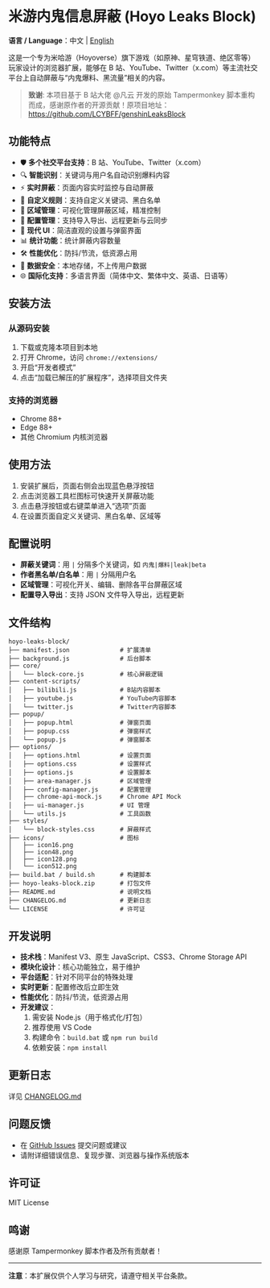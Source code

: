 # 米游内鬼信息屏蔽 (Hoyo Leaks Block)

**语言 / Language**：中文 | [English](README_EN.md)

这是一个专为米哈游（Hoyoverse）旗下游戏（如原神、星穹铁道、绝区零等）玩家设计的浏览器扩展，能够在 B 站、YouTube、Twitter（x.com）等主流社交平台上自动屏蔽与“内鬼爆料、黑流量”相关的内容。

> **致谢**: 本项目基于 B 站大佬 @凡云 开发的原始 Tampermonkey 脚本重构而成，感谢原作者的开源贡献！原项目地址：https://github.com/LCYBFF/genshinLeaksBlock

## 功能特点

- 🛡️ **多个社交平台支持**：B 站、YouTube、Twitter（x.com）
- 🔍 **智能识别**：关键词与用户名自动识别爆料内容
- ⚡ **实时屏蔽**：页面内容实时监控与自动屏蔽
- 📝 **自定义规则**：支持自定义关键词、黑白名单
- 🎯 **区域管理**：可视化管理屏蔽区域，精准控制
- 💾 **配置管理**：支持导入导出、远程更新与云同步
- 🎨 **现代 UI**：简洁直观的设置与弹窗界面
- 📊 **统计功能**：统计屏蔽内容数量
- 🛠️ **性能优化**：防抖/节流，低资源占用
- 🔐 **数据安全**：本地存储，不上传用户数据
- 🌐 **国际化支持**：多语言界面（简体中文、繁体中文、英语、日语等）

## 安装方法

### 从源码安装

1. 下载或克隆本项目到本地
2. 打开 Chrome，访问 `chrome://extensions/`
3. 开启“开发者模式”
4. 点击“加载已解压的扩展程序”，选择项目文件夹

### 支持的浏览器

- Chrome 88+
- Edge 88+
- 其他 Chromium 内核浏览器

## 使用方法

1. 安装扩展后，页面右侧会出现蓝色悬浮按钮
2. 点击浏览器工具栏图标可快速开关屏蔽功能
3. 点击悬浮按钮或右键菜单进入“选项”页面
4. 在设置页面自定义关键词、黑白名单、区域等

## 配置说明

- **屏蔽关键词**：用 `|` 分隔多个关键词，如 `内鬼|爆料|leak|beta`
- **作者黑名单/白名单**：用 `|` 分隔用户名
- **区域管理**：可视化开关、编辑、删除各平台屏蔽区域
- **配置导入导出**：支持 JSON 文件导入导出，远程更新

## 文件结构

```
hoyo-leaks-block/
├── manifest.json              # 扩展清单
├── background.js              # 后台脚本
├── core/
│   └── block-core.js          # 核心屏蔽逻辑
├── content-scripts/
│   ├── bilibili.js            # B站内容脚本
│   ├── youtube.js             # YouTube内容脚本
│   └── twitter.js             # Twitter内容脚本
├── popup/
│   ├── popup.html             # 弹窗页面
│   ├── popup.css              # 弹窗样式
│   └── popup.js               # 弹窗脚本
├── options/
│   ├── options.html           # 设置页面
│   ├── options.css            # 设置样式
│   ├── options.js             # 设置脚本
│   ├── area-manager.js        # 区域管理
│   ├── config-manager.js      # 配置管理
│   ├── chrome-api-mock.js     # Chrome API Mock
│   ├── ui-manager.js          # UI 管理
│   └── utils.js               # 工具函数
├── styles/
│   └── block-styles.css       # 屏蔽样式
├── icons/                     # 图标
│   ├── icon16.png
│   ├── icon48.png
│   ├── icon128.png
│   └── icon512.png
├── build.bat / build.sh       # 构建脚本
├── hoyo-leaks-block.zip       # 打包文件
├── README.md                  # 说明文档
├── CHANGELOG.md               # 更新日志
└── LICENSE                    # 许可证
```

## 开发说明

- **技术栈**：Manifest V3、原生 JavaScript、CSS3、Chrome Storage API
- **模块化设计**：核心功能独立，易于维护
- **平台适配**：针对不同平台的特殊处理
- **实时更新**：配置修改后立即生效
- **性能优化**：防抖/节流，低资源占用
- **开发建议**：
  1. 需安装 Node.js（用于格式化/打包）
  2. 推荐使用 VS Code
  3. 构建命令：`build.bat` 或 `npm run build`
  4. 依赖安装：`npm install`

## 更新日志

详见 [CHANGELOG.md](./CHANGELOG.md)

## 问题反馈

- 在 [GitHub Issues](https://github.com/kaedei/hoyo-leaks-block/issues) 提交问题或建议
- 请附详细错误信息、复现步骤、浏览器与操作系统版本

## 许可证

MIT License

## 鸣谢

感谢原 Tampermonkey 脚本作者及所有贡献者！

---

**注意**：本扩展仅供个人学习与研究，请遵守相关平台条款。
